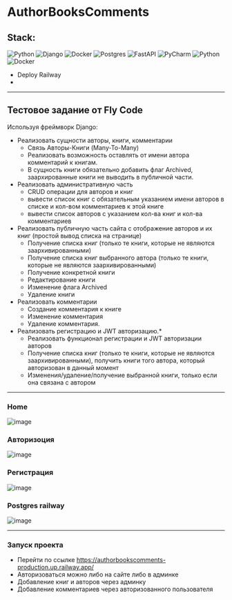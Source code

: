 # AuthorBooksComments

## Stack:
![Python](https://img.shields.io/badge/python-3670A0?style=for-the-badge&logo=python&logoColor=ffdd54) 
![Django](https://img.shields.io/badge/django-%23092E20.svg?style=for-the-badge&logo=django&logoColor=white)
![Docker](https://img.shields.io/badge/docker-%230db7ed.svg?style=for-the-badge&logo=docker&logoColor=white)
![Postgres](https://img.shields.io/badge/postgres-%23316192.svg?style=for-the-badge&logo=postgresql&logoColor=white) ![FastAPI](https://img.shields.io/badge/FastAPI-005571?style=for-the-badge&logo=fastapi) ![PyCharm](https://img.shields.io/badge/pycharm-143?style=for-the-badge&logo=pycharm&logoColor=black&color=black&labelColor=green) ![Python](https://img.shields.io/badge/python-3670A0?style=for-the-badge&logo=python&logoColor=ffdd54) ![Docker](https://img.shields.io/badge/docker-%230db7ed.svg?style=for-the-badge&logo=docker&logoColor=white)

* Deploy Railway
* 
___
## Тестовое задание от Fly Code 
Используя фреймворк Django:

* Реализовать сущности авторы, книги, комментарии
  * Связь Авторы-Книги (Many-To-Many)
  * Реализовать возможность оставлять от имени автора комментарий к книгам.
  * В сущность книги обязательно добавить флаг Archived, заархированные книги не выводить в публичной части.
* Реализовать административную часть
  * CRUD операции для авторов и книг
  * вывести список книг с обязательным указанием имени авторов в списке и кол-вом комментариев к этой книге
  * вывести список авторов с указанием кол-ва книг и кол-ва комментариев
* Реализовать публичную часть сайта с отображение авторов и их книг (простой вывод списка на странице)
  * Получение списка книг (только те книги, которые не являются заархивированными)
  * Получение списка книг выбранного автора (только те книги, которые не являются заархивированными)
  * Получение конкретной книги
  * Редактирование книги
  * Изменение флага Archived
  * Удаление книги
* Реализовать комментарии
  * Создание комментария к книге
  * Изменение комментария
  * Удаление комментария.
* Реализовать регистрацию и JWT авторизацию.*
  * Реализовать функционал  регистрации и JWT авторизации авторов
  * Получение списка книг (только те книги, которые не являются заархивированными), получить книги того автора, который авторизован в данный момент
  * Изменения/удаление/получение выбранной книги, только если она связана с автором
    
___

### Home 

![image](https://github.com/budennovsk/AuthorBooksComments/assets/97764479/ab6dacbf-60e9-43e9-b59c-40f7f64805bc)

### Авторизоция

![image](https://github.com/budennovsk/AuthorBooksComments/assets/97764479/f798dec9-1d73-4a0a-9c97-30a7a98212f3)


### Регистрация

![image](https://github.com/budennovsk/AuthorBooksComments/assets/97764479/9a787776-5e55-4033-8afc-9117ebc9ec6e)

### Postgres railway 

![image](https://github.com/budennovsk/AuthorBooksComments/assets/97764479/7629324c-b605-4431-8066-c5c93c5b1be3)

____

### Запуск проекта

* Перейти по ссылке https://authorbookscomments-production.up.railway.app/
* Авторизоваться можно либо на сайте либо в админке
* Добавление книг и авторов через админку
* Добавление комментариев через авторизованного пользователя


